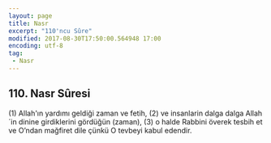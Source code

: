 ```yaml
---
layout: page
title: Nasr
excerpt: "110'ncu Sûre"
modified: 2017-08-30T17:50:00.564948 17:00
encoding: utf-8
tag: 
 - Nasr
---
```


## 110. Nasr Sûresi

(1) Allah'ın yardımı geldiği zaman ve fetih,
(2) ve insanlarin dalga dalga Allah´in dinine  girdiklerini gördüğün (zaman),
(3) o halde Rabbini överek tesbih et ve O’ndan mağfiret dile çünkü O tevbeyi kabul edendir.
